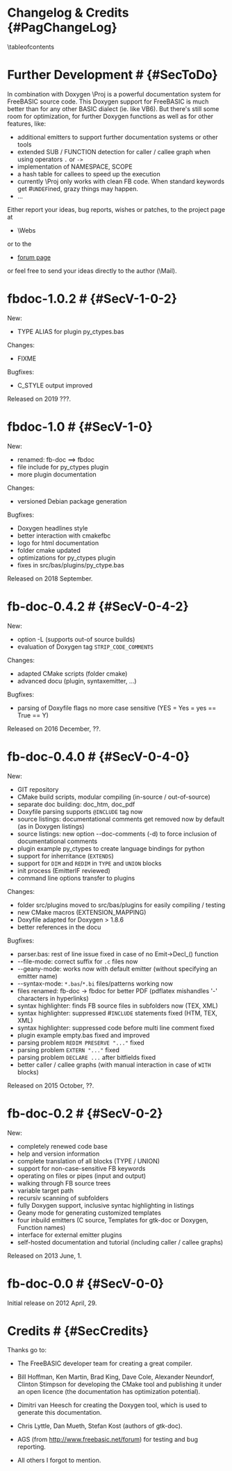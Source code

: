 Changelog & Credits {#PagChangeLog}
===================
\tableofcontents


# Further Development # {#SecToDo}

In combination with Doxygen \Proj is a powerful documentation system
for FreeBASIC source code. This Doxygen support for FreeBASIC is much
better than for any other BASIC dialect (ie. like VB6). But there's
still some room for optimization, for further Doxygen functions as well
as for other features, like:

- additional emitters to support further documentation systems or other tools
- extended SUB / FUNCTION detection for caller / callee graph when using operators `.` or `->`
- implementation of NAMESPACE, SCOPE
- a hash table for callees to speed up the execution
- currently \Proj only works with clean FB code. When standard keywords get #`UNDEF`ined, grazy things may happen.
- ...

Either report your ideas, bug reports, wishes or patches, to the
project page at

- \Webs

or to the

- [forum page](http://www.freebasic.net/forum/viewtopic.php?f=8&t=19810)

or feel free to send your ideas directly to the author (\Mail).


# fbdoc-1.0.2 # {#SecV-1-0-2}

New:

- TYPE ALIAS for plugin py_ctypes.bas

Changes:

- FIXME

Bugfixes:

- C_STYLE output improved

Released on 2019 ???.


# fbdoc-1.0 # {#SecV-1-0}

New:

- renamed: fb-doc ==> fbdoc
- file include for py_ctypes plugin
- more plugin documentation

Changes:

- versioned Debian package generation

Bugfixes:

- Doxygen headlines style
- better interaction with cmakefbc
- logo for html documentation
- folder cmake updated
- optimizations for py_ctypes plugin
- fixes in src/bas/plugins/py_ctype.bas

Released on 2018 September.


# fb-doc-0.4.2 # {#SecV-0-4-2}

New:

- option -L (supports out-of source builds)
- evaluation of Doxygen tag `STRIP_CODE_COMMENTS`

Changes:

- adapted CMake scripts (folder cmake)
- advanced docu (plugin, syntaxemitter, ...)

Bugfixes:

- parsing of Doxyfile flags no more case sensitive (YES = Yes = yes == True == Y)

Released on 2016 December, ??.


# fb-doc-0.4.0 # {#SecV-0-4-0}

New:

- GIT repository
- CMake build scripts, modular compiling (in-source / out-of-source)
- separate doc building: doc_htm, doc_pdf
- Doxyfile parsing supports `@INCLUDE` tag now
- source listings: documentational comments get removed now by default (as in Doxygen listings)
- source listings: new option --doc-comments (-d) to force inclusion of documentational comments
- plugin example py_ctypes to create language bindings for python
- support for inherritance (`EXTENDS`)
- support for `DIM` and `REDIM` in `TYPE` and `UNION` blocks
- init process (EmitterIF reviewed)
- command line options transfer to plugins

Changes:

- folder src/plugins moved to src/bas/plugins for easily compiling / testing
- new CMake macros (EXTENSION_MAPPING)
- Doxyfile adapted for Doxygen > 1.8.6
- better references in the docu

Bugfixes:

- parser.bas: rest of line issue fixed in case of no Emit->Decl_() function
- --file-mode: correct suffix for `.c` files now
- --geany-mode: works now with default emitter (without specifying an emitter name)
- --syntax-mode: `*.bas`/`*.bi` files/patterns working now
- files renamed: fb-doc -> fbdoc for better PDF (pdflatex mishandles '-' characters in hyperlinks)
- syntax highlighter: finds FB source files in subfolders now (TEX, XML)
- syntax highlighter: suppressed #`INCLUDE` statements fixed (HTM, TEX, XML)
- syntax highlighter: suppressed code before multi line comment fixed
- plugin example empty.bas fixed and improved
- parsing problem `REDIM PRESERVE "..."` fixed
- parsing problem `EXTERN "..."` fixed
- parsing problem `DECLARE ...` after bitfields fixed
- better caller / callee graphs (with manual interaction in case of `WITH` blocks)

Released on 2015 October, ??.


# fb-doc-0.2 # {#SecV-0-2}

New:

- completely renewed code base
- help and version information
- complete translation of all blocks (TYPE / UNION)
- support for non-case-sensitive FB keywords
- operating on files or pipes (input and output)
- walking through FB source trees
- variable target path
- recursiv scanning of subfolders
- fully Doxygen support, inclusive syntac highlighting in listings
- Geany mode for generating customized templates
- four inbuild emitters (C source, Templates for gtk-doc or Doxygen, Function names)
- interface for external emitter plugins
- self-hosted documentation and tutorial (including caller / callee graphs)

Released on 2013 June, 1.


# fb-doc-0.0 # {#SecV-0-0}

Initial release on 2012 April, 29.



# Credits # {#SecCredits}

Thanks go to:

- The FreeBASIC developer team for creating a great compiler.

- Bill Hoffman, Ken Martin, Brad King, Dave Cole, Alexander Neundorf,
  Clinton Stimpson for developing the CMake tool and publishing it
  under an open licence (the documentation has optimization
  potential).

- Dimitri van Heesch for creating the Doxygen tool, which is used to
  generate this documentation.

- Chris Lyttle, Dan Mueth, Stefan Kost (authors of gtk-doc).

- AGS (from http://www.freebasic.net/forum) for testing and bug reporting.

- All others I forgot to mention.

